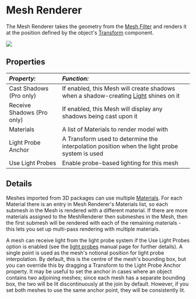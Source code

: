 Mesh Renderer
=============


The <span class=keyword>Mesh Renderer</span> takes the geometry from the [Mesh Filter](class-MeshFilter.md) and renders it at the position defined by the object's [Transform](class-Transform.md) component.


![](http://docwiki.hq.unity3d.com/uploads/Main/InspectorMeshRend35.png)  

Properties
----------



|**_Property:_** |**_Function:_** |
|:---|:---|
|<span class=component>Cast Shadows</span> (Pro only) |If enabled, this <span class=keyword>Mesh</span> will create shadows when a shadow-creating [Light](class-Light.md) shines on it |
|<span class=component>Receive Shadows</span> (Pro only) |If enabled, this Mesh will display any shadows being cast upon it |
|<span class=component>Materials</span> |A list of <span class=keyword>Materials</span> to render model with |
|<span class=component>Light Probe Anchor</span>|A <span class=keyword>Transform</span> used to determine the interpolation position when the light probe system is used|
|<span class=component>Use Light Probes</span>|Enable probe-based lighting for this mesh|

Details
-------


Meshes imported from 3D packages can use multiple [Materials](Materials.md). For each Material there is an entry in Mesh Renderer's Materials list, so each submesh in the Mesh is rendered with a different material. If there are more materials assigned to the MeshRenderer then submeshes in the Mesh, then the first submesh will be rendered with each of the remaining materials - this lets you set up multi-pass rendering with multiple materials.

A mesh can receive light from the <span class=keyword>light probe</span> system if the <span class=component>Use Light Probes</span> option is enabled (see the [light probes](LightProbes.md) manual page for further details). A single point is used as the mesh's notional position for light probe interpolation. By default, this is the centre of the mesh's bounding box, but you can override this by dragging a <span class=keyword>Transform</span> to the <span class=component>Light Probe Anchor</span> property. It may be useful to set the anchor in cases where an object contains two adjoining meshes; since each mesh has a separate bounding box, the two will be lit discontinuously at the join by default. However, if you set both meshes to use the same anchor point, they will be consistently lit.
